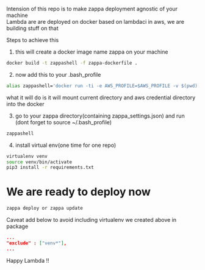 Intension of this repo is to make zappa deployment agnostic of your machine  
Lambda are are deployed on docker based on lambdaci in aws, we are building stuff on that

Steps to achieve this

1) this will create a docker image name zappa on your machine

```bash
docker build -t zappashell -f zappa-dockerfile .
```

2) now add this to your .bash_profile

```bash
alias zappashell='docker run -ti -e AWS_PROFILE=$AWS_PROFILE -v $(pwd):/var/task -v ~/.aws/:/root/.aws  --rm zappashell bash'
```

what it will do is it will mount current directory and aws credential directory into the docker


3) go to your zappa directory(containing zappa_settings.json) and run (dont forget to source ~/.bash_profile)

```bash
zappashell
```

4) install virtual env(one time for one repo) 
```bash
virtualenv venv
source venv/bin/activate
pip3 install -r requirements.txt
```

# We are ready to deploy now 

```bash
zappa deploy or zappa update
```

Caveat
add below to avoid including virtualenv we created above in package

```json
...
"exclude" : ["venv*"],
...
```

Happy Lambda !!

